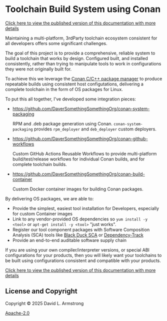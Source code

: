 # Toolchain Build System using Conan

[Click here to view the published version of this documentation with more details](https://daversomethingsomethingorg.github.io/ConanToolchain/)

Maintaining a multi-platform, 3rdParty toolchain ecosystem consistent
for all developers offers some significant challenges.

The goal of this project is to provide a comprehensive, reliable system
to build a toolchain that works by design.  Configured built, and installed
consistently, rather than trying to manipulate tools to work in
configurations they were not originally built for.

To achieve this we leverage the [Conan C/C++ package manager](https://conan.io)
to produce repeatable builds using consistent host configutations,
delivering a complete toolchain in the form of OS packages for Linux.

To put this all together, I've developed some integration pieces:

- https://github.com/DaverSomethingSomethingOrg/conan-system-packaging

   RPM and .deb package generation using Conan.  `conan-system-packaging`
   provides `rpm_deployer` and `deb_deployer` custom deployers.

- https://github.com/DaverSomethingSomethingOrg/conan-github-workflows

    Custom GitHub Actions Reusable Workflows
    to provide multi-platform build/test/release workflows for individual
    Conan builds, and for complete toolchain builds.

- https://github.com/DaverSomethingSomethingOrg/conan-build-container

    Custom Docker container images for building Conan packages.

By delivering OS packages, we are able to:

- Provide the simplest, easiest tool installation for Developers,
  especially for custom Container images
- Link to any vendor-provided OS dependencies so `yum install -y <tool>`
  or `apt-get install -y <tool>` "just works".
- Register our tool component packages with Software Composition
  Analysis (SCA) tools like
  [Black Duck SCA](https://www.blackduck.com/software-composition-analysis-tools/black-duck-sca.html)
  or [Dependency-Track](https://dependencytrack.org/)
- Provide an end-to-end auditable software supply chain

If you are using your own compiler/interpreter versions, or special ABI
configurations for your products, then you will likely want your
toolchains to be built using configurations consistent and compatible with
your products.

[Click here to view the published version of this documentation with more details](https://daversomethingsomethingorg.github.io/ConanToolchain/)

## License and Copyright

Copyright © 2025 David L. Armstrong

[Apache-2.0](LICENSE.txt)

